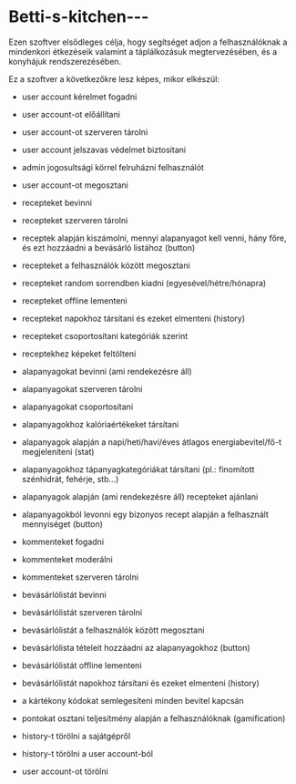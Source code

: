# Betti-s-kitchen---
Ezen szoftver elsődleges célja, hogy segítséget adjon a felhasználóknak a mindenkori étkezéseik valamint a táplálkozásuk megtervezésében, és a konyhájuk rendszerezésében.

Ez a szoftver a következőkre lesz képes, mikor elkészül:
- user account kérelmet fogadni
- user account-ot előállítani
- user account-ot szerveren tárolni
- user account jelszavas védelmet biztosítani
- admin jogosultsági körrel felruházni felhasználót
- user account-ot megosztani

- recepteket bevinni
- recepteket szerveren tárolni
- receptek alapján kiszámolni, mennyi alapanyagot kell venni, hány főre, és ezt hozzáadni a bevásárló listához (button)
- recepteket a felhasználók között megosztani
- recepteket random sorrendben kiadni (egyesével/hétre/hónapra)
- recepteket offline lementeni
- recepteket napokhoz társítani és ezeket elmenteni (history)
- recepteket csoportosítani kategóriák szerint
- receptekhez képeket feltölteni

- alapanyagokat bevinni (ami rendekezésre áll)
- alapanyagokat szerveren tárolni
- alapanyagokat csoportosítani
- alapanyagokhoz kalóriaértékeket társítani
- alapanyagok alapján a napi/heti/havi/éves átlagos energiabevitel/fő-t megjeleníteni (stat)
- alapanyagokhoz tápanyagkategóriákat társítani (pl.: finomított szénhidrát, fehérje, stb...)
- alapanyagok alapján (ami rendekezésre áll) recepteket ajánlani
- alapanyagokból levonni egy bizonyos recept alapján a felhasznált mennyiséget (button)

- kommenteket fogadni
- kommenteket moderálni
- kommenteket szerveren tárolni

- bevásárlólistát bevinni
- bevásárlólistát szerveren tárolni
- bevásárlólistát a felhasználók között megosztani
- bevásárlólista tételeit hozzáadni az alapanyagokhoz (button)
- bevásárlólistát offline lementeni
- bevásárlólistát napokhoz társítani és ezeket elmenteni (history)

- a kártékony kódokat semlegesíteni minden bevitel kapcsán

- pontokat osztani teljesítmény alapján a felhasználóknak (gamification)

- history-t törölni a sajátgépről
- history-t törölni a user account-ból

- user account-ot törölni


